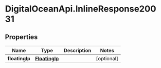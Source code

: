 # DigitalOceanApi.InlineResponse20031

## Properties
Name | Type | Description | Notes
------------ | ------------- | ------------- | -------------
**floatingIp** | [**FloatingIp**](FloatingIp.md) |  | [optional] 
